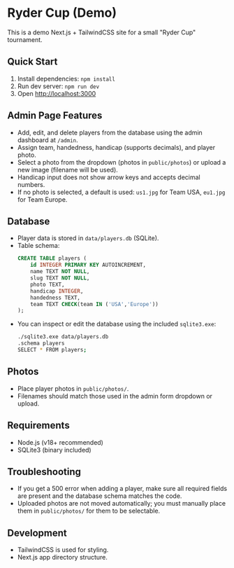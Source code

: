 
# Ryder Cup (Demo)
This is a demo Next.js + TailwindCSS site for a small "Ryder Cup" tournament.

## Quick Start
1. Install dependencies: `npm install`
2. Run dev server: `npm run dev`
3. Open [http://localhost:3000](http://localhost:3000)

## Admin Page Features
- Add, edit, and delete players from the database using the admin dashboard at `/admin`.
- Assign team, handedness, handicap (supports decimals), and player photo.
- Select a photo from the dropdown (photos in `public/photos`) or upload a new image (filename will be used).
- Handicap input does not show arrow keys and accepts decimal numbers.
- If no photo is selected, a default is used: `us1.jpg` for Team USA, `eu1.jpg` for Team Europe.

## Database
- Player data is stored in `data/players.db` (SQLite).
- Table schema:
	```sql
	CREATE TABLE players (
		id INTEGER PRIMARY KEY AUTOINCREMENT,
		name TEXT NOT NULL,
		slug TEXT NOT NULL,
		photo TEXT,
		handicap INTEGER,
		handedness TEXT,
		team TEXT CHECK(team IN ('USA','Europe'))
	);
	```
- You can inspect or edit the database using the included `sqlite3.exe`:
	```sh
	./sqlite3.exe data/players.db
	.schema players
	SELECT * FROM players;
	```

## Photos
- Place player photos in `public/photos/`.
- Filenames should match those used in the admin form dropdown or upload.

## Requirements
- Node.js (v18+ recommended)
- SQLite3 (binary included)

## Troubleshooting
- If you get a 500 error when adding a player, make sure all required fields are present and the database schema matches the code.
- Uploaded photos are not moved automatically; you must manually place them in `public/photos/` for them to be selectable.

## Development
- TailwindCSS is used for styling.
- Next.js app directory structure.


